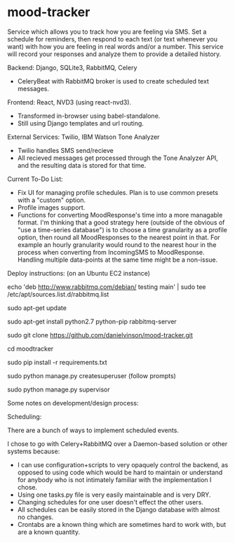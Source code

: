 # mood-tracker
Service which allows you to track how you are feeling via SMS.  Set a schedule for reminders, then respond to each text (or text whenever you want) with how you are feeling in real words and/or a number.  This service will record your responses and analyze them to provide a detailed history.

Backend: Django, SQLite3, RabbitMQ, Celery

* CeleryBeat with RabbitMQ broker is used to create scheduled text messages.

Frontend: React, NVD3 (using react-nvd3).

* Transformed in-browser using babel-standalone.
* Still using Django templates and url routing.

External Services: Twilio, IBM Watson Tone Analyzer

* Twilio handles SMS send/recieve
* All recieved messages get processed through the Tone Analyzer API, and the resulting data is stored for that time.


Current To-Do List:

* Fix UI for managing profile schedules.  Plan is to use common presets with a "custom" option.
* Profile images support.
* Functions for converting MoodResponse's time into a more managable format.  I'm thinking that a good strategy here (outside of the obvious of "use a time-series database") is to choose a time granularity as a profile option, then round all MoodResponses to the nearest point in that.  For example an hourly granularity would round to the nearest hour in the process when converting from IncomingSMS to MoodResponse.  Handling multiple data-points at the same time might be a non-issue.


Deploy instructions: (on an Ubuntu EC2 instance)

echo 'deb http://www.rabbitmq.com/debian/ testing main' |
     sudo tee /etc/apt/sources.list.d/rabbitmq.list

sudo apt-get update

sudo apt-get install python2.7 python-pip rabbitmq-server

sudo git clone https://github.com/danielvinson/mood-tracker.git

cd moodtracker

sudo pip install -r requirements.txt

sudo python manage.py createsuperuser (follow prompts)

sudo python manage.py supervisor


Some notes on development/design process:

Scheduling:

There are a bunch of ways to implement scheduled events.  

I chose to go with Celery+RabbitMQ over a Daemon-based solution or other systems because:

* I can use configuration+scripts to very opaquely control the backend, as opposed to using code which would be hard to maintain or understand for anybody who is not intimately familiar with the implementation I chose.
* Using one tasks.py file is very easily maintainable and is very DRY.
* Changing schedules for one user doesn't effect the other users.
* All schedules can be easily stored in the Django database with almost no changes.
* Crontabs are a known thing which are sometimes hard to work with, but are a known quantity.


